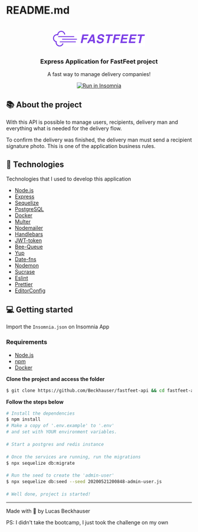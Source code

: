 # README.md

<h1 align="center"><img src="logo.png" alt="fastfeet-logo" width="250px"/></h1>

<h3 align="center">
  Express Application for FastFeet project
</h3>

<p align="center">
  A fast way to manage delivery companies!
</p>

<p id="insomniaButton" align="center">
  <a href="https://insomnia.rest/" target="_blank">
    <img src="https://insomnia.rest/images/run.svg" alt="Run in Insomnia">
  </a>
</p>

## **📚 About the project**

With this API is possible to manage users, recipients, delivery man and everything what is needed for the delivery flow.

To confirm the delivery was finished, the delivery man must send a recipient signature photo. This is one of the application business rules.

## **🚀 Technologies**

Technologies that I used to develop this application

- [Node.js](https://nodejs.org/en/)
- [Express](https://expressjs.com/pt-br/)
- [Sequelize](https://sequelize.org/)
- [PostgreSQL](https://www.postgresql.org/)
- [Docker](https://www.docker.com/products/docker-desktop)
- [Multer](https://github.com/expressjs/multer)
- [Nodemailer](https://nodemailer.com/about/)
- [Handlebars](https://handlebarsjs.com/)
- [JWT-token](https://jwt.io/)
- [Bee-Queue](https://github.com/bee-queue/bee-queue)
- [Yup](https://github.com/jquense/yup)
- [Date-fns](https://date-fns.org/)
- [Nodemon](https://nodemon.io/)
- [Sucrase](https://github.com/alangpierce/sucrase)
- [Eslint](https://eslint.org/)
- [Prettier](https://prettier.io/)
- [EditorConfig](https://editorconfig.org/)

## **💻 Getting started**

Import the `Insomnia.json` on Insomnia App

### **Requirements**

- [Node.js](https://nodejs.org/en/)
- [npm](https://www.npmjs.com/)
- [Docker](https://www.docker.com/products/docker-desktop)

**Clone the project and access the folder**
```bash
$ git clone https://github.com/Beckhauser/fastfeet-api && cd fastfeet-api
```

**Follow the steps below**

```bash
# Install the dependencies
$ npm install
# Make a copy of '.env.example' to '.env'
# and set with YOUR environment variables.

# Start a postgres and redis instance

# Once the services are running, run the migrations
$ npx sequelize db:migrate

# Run the seed to create the 'admin-user'
$ npx sequelize db:seed --seed 20200521200848-admin-user.js

# Well done, project is started!
```

---

Made with 💛 by Lucas Beckhauser

PS: I didn't take the bootcamp, I just took the challenge on my own
